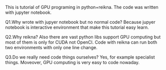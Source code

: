 This is tutorial of GPU programing in python+reikna. The code was written with jupyter notebook. 

Q1.Why wrote with jupyer notebook but no normal code?
Because jupyer notebook is interactive environment that make this tutorial easy learn.

Q2.Why reikna?
Also there are vast python libs support GPU computing but most of them is only for CUDA not OpenCl. Code with reikna can run both two environments with only one line change.

Q3.Do we really need code things ourselves?
Yes, for example specialist things. Moveover, GPU computing is very easy to code nowaday.